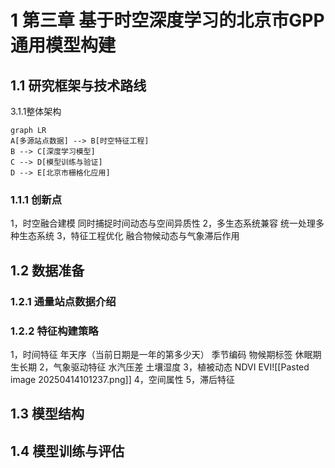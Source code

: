 
# 1 第三章 基于时空深度学习的北京市GPP通用模型构建
## 1.1 研究框架与技术路线
3.1.1整体架构
```mermaid
graph LR
A[多源站点数据] --> B[时空特征工程]
B --> C[深度学习模型]
C --> D[模型训练与验证]
D --> E[北京市栅格化应用]
```
### 1.1.1 创新点
1，时空融合建模 同时捕捉时间动态与空间异质性
2，多生态系统兼容 统一处理多种生态系统
3，特征工程优化 融合物候动态与气象滞后作用

## 1.2 数据准备
### 1.2.1 通量站点数据介绍
### 1.2.2 特征构建策略
1，时间特征 
年天序（当前日期是一年的第多少天） 季节编码 物候期标签 休眠期 生长期
2，气象驱动特征
水汽压差 土壤湿度
3，植被动态
NDVI EVI![[Pasted image 20250414101237.png]]
4，空间属性
5，滞后特征

## 1.3 模型结构

## 1.4 模型训练与评估



